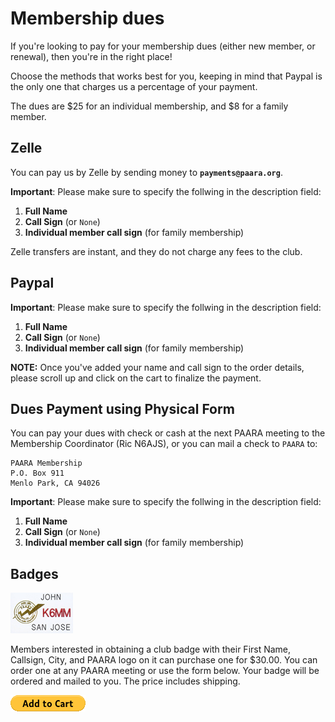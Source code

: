 <script src="https://www.paypalobjects.com/ncp/cart/cart.js" data-merchant-id="S8WSXPY6KJGZS"></script>

# Membership dues

If you're looking to pay for your membership dues (either new member, or renewal), then you're in the right place!

Choose the methods that works best for you, keeping in mind that Paypal is the only one that charges us a percentage of your payment.

The dues are $25 for an individual membership, and $8 for a family member.


## Zelle

You can pay us by Zelle by sending money to **`payments@paara.org`**.

**Important**: Please make sure to specify the follwing in the description field:
1. **Full Name**
2. **Call Sign** (or `None`)
3. **Individual member call sign** (for family membership)

Zelle transfers are instant, and they do not charge any fees to the club.

## Paypal

<paypal-cart-button data-id="pp-view-cart"></paypal-cart-button>
<script>
  cartPaypal.Cart({ id: "pp-view-cart" })
</script>  


**Important**: Please make sure to specify the follwing in the description field:
1. **Full Name**
2. **Call Sign** (or `None`)
3. **Individual member call sign** (for family membership)

<paypal-add-to-cart-button data-id="JWDYVV8LAQR4E"></paypal-add-to-cart-button>
<script>
  cartPaypal.AddToCart({ id: "JWDYVV8LAQR4E" })
</script>

**NOTE:** Once you've added your name and call sign to the order details, please scroll up and click on the cart to finalize the payment.

## Dues Payment using Physical Form

You can pay your dues with check or cash at the next PAARA meeting to the Membership Coordinator (Ric N6AJS), or you can mail a check to `PAARA` to:

    PAARA Membership
    P.O. Box 911
    Menlo Park, CA 94026

**Important**: Please make sure to specify the follwing in the description field:
1. **Full Name**
2. **Call Sign** (or `None`)
3. **Individual member call sign** (for family membership)

## Badges

![membership/nametag-100.jpg](/membership/nametag-100.jpg)

Members interested in obtaining a club badge with their First Name, Callsign, City, and PAARA logo on it can purchase one for $30.00. You can order one at any PAARA meeting or use the form below. Your badge will be ordered and mailed to you. The price includes shipping.


[![membership/btn_cart_LG.gif](/membership/btn_cart_LG.gif)](https://www.paypal.com/ncp/payment/KENQB7NGNEXZ6)

